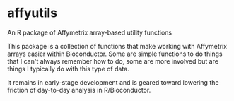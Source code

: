 # affyutils
 An R package of Affymetrix array-based utility functions

This package is a collection of functions that make working with
Affymetrix arrays easier within Bioconductor. Some are simple functions to do
things that I can't always remember how to do, some are more involved but are
things I typically do with this type of data.

It remains in early-stage development and is geared toward lowering the friction of day-to-day 
analysis in R/Bioconductor. 
